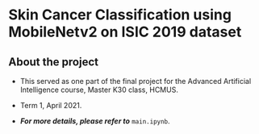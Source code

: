 # Skin Cancer Classification using MobileNetv2 on ISIC 2019 dataset

## About the project

- This served as one part of the final project for the Advanced Artificial Intelligence course, Master K30 class, HCMUS.

- Term 1, April 2021.

- ***For more details, please refer to*** `main.ipynb`.